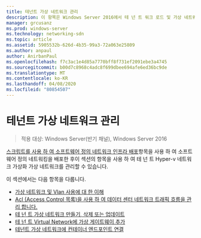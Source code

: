 ```yaml
---
title: 테넌트 가상 네트워크 관리
description: 이 항목은 Windows Server 2016에서 테 넌 트 워크 로드 및 가상 네트워크를 관리 하는 방법에 대 한 소프트웨어 정의 네트워킹 가이드의 일부입니다.
manager: grcusanz
ms.prod: windows-server
ms.technology: networking-sdn
ms.topic: article
ms.assetid: 5905532b-626d-4b35-99a3-72a063e25809
ms.author: anpaul
author: AnirbanPaul
ms.openlocfilehash: f7c3ac1e4d85a7770bff8f731ef2091ebe3a4745
ms.sourcegitcommit: b00d7c8968c4adc8f699dbee694afe6ed36bc9de
ms.translationtype: MT
ms.contentlocale: ko-KR
ms.lasthandoff: 04/08/2020
ms.locfileid: "80854507"
---
```

# <a name="manage-tenant-virtual-networks"></a>테넌트 가상 네트워크 관리

>적용 대상: Windows Server(반기 채널), Windows Server 2016

[스크립트를 사용 하 여 소프트웨어 정의 네트워크 인프라 배포](../../sdn/deploy/Deploy-a-Software-Defined-Network-infrastructure-using-scripts.md)항목을 사용 하 여 소프트웨어 정의 네트워킹을 배포한 후이 섹션의 항목을 사용 하 여 테 넌 트 Hyper-v 네트워크 가상화 가상 네트워크를 관리할 수 있습니다.  
  
이 섹션에서는 다음 항목을 다룹니다.  
  
- [가상 네트워크 및 Vlan 사용에 대 한 이해](Understanding-Usage-of-Virtual-Networks-and-VLANs.md)  
- [Acl (Access Control 목록)을 사용 하 여 데이터 센터 네트워크 트래픽 흐름을 관리 합니다.](use-acls-for-traffic-flow.md)  
- [테 넌 트 가상 네트워크 만들기, 삭제 또는 업데이트](Create,-Delete,-or-Update-Tenant-Virtual-Networks.md)  
- [테 넌 트 Virtual Network에 가상 게이트웨이 추가](Add-a-Virtual-Gateway-to-a-Tenant-Virtual-Network.md)
- [테넌트 가상 네트워크에 컨테이너 엔드포인트 연결](Connect-container-endpoints-to-a-Tenant-Virtual-Network.md)


